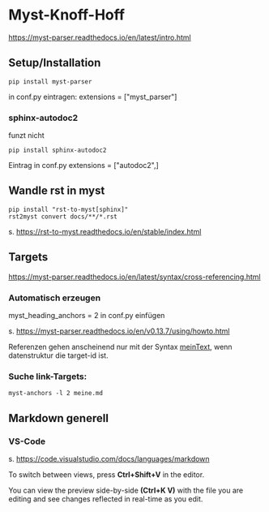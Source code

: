 # Myst-Knoff-Hoff

https://myst-parser.readthedocs.io/en/latest/intro.html

## Setup/Installation

```shell
pip install myst-parser
```
in conf.py eintragen:
extensions = ["myst_parser"]

### sphinx-autodoc2
funzt nicht
```shell
pip install sphinx-autodoc2
```
Eintrag in conf.py extensions = ["autodoc2",]

## Wandle rst in myst

```shell
pip install "rst-to-myst[sphinx]"
rst2myst convert docs/**/*.rst
```
s. https://rst-to-myst.readthedocs.io/en/stable/index.html

## Targets

https://myst-parser.readthedocs.io/en/latest/syntax/cross-referencing.html

### Automatisch erzeugen
myst_heading_anchors = 2 in conf.py einfügen

s. https://myst-parser.readthedocs.io/en/v0.13.7/using/howto.html

Referenzen gehen anscheinend nur mit der Syntax [meinText](#datenstruktur), wenn datenstruktur die target-id ist.

### Suche link-Targets:
```shell
myst-anchors -l 2 meine.md
```

## Markdown generell

### VS-Code

s. https://code.visualstudio.com/docs/languages/markdown

To switch between views, press **Ctrl+Shift+V** in the editor. 

You can view the preview side-by-side **(Ctrl+K V)** with the file you are editing and see changes reflected in real-time as you edit.